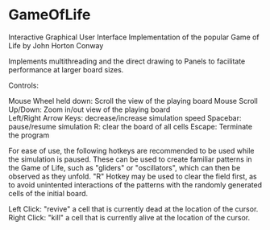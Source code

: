 # GameOfLife
Interactive Graphical User Interface Implementation of the popular Game of Life by John Horton Conway

Implements multithreading and the direct drawing to Panels to facilitate performance at larger board sizes.

Controls:

Mouse Wheel held down: Scroll the view of the playing board
Mouse Scroll Up/Down: Zoom in/out view of the playing board  
Left/Right Arrow Keys: decrease/increase simulation speed
Spacebar: pause/resume simulation
R: clear the board of all cells
Escape: Terminate the program

For ease of use, the following hotkeys are recommended to be used while the simulation is paused.
These can be used to create familiar patterns in the Game of Life, such as "gliders" or "oscillators",
which can then be observed as they unfold. "R" Hotkey may be used to clear the field first, as to avoid
unintented interactions of the patterns with the randomly generated cells of the initial board.

Left Click: "revive" a cell that is currently dead at the location of the cursor.
Right Click: "kill" a cell that is currently alive at the location of the cursor.



